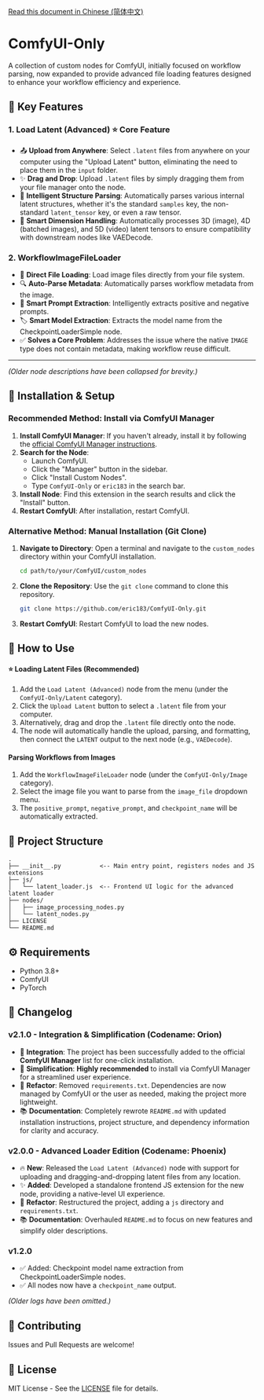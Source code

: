 [Read this document in Chinese (简体中文)](./docs/zh-CN.md)

# ComfyUI-Only

A collection of custom nodes for ComfyUI, initially focused on workflow parsing, now expanded to provide advanced file loading features designed to enhance your workflow efficiency and experience.

## 🌟 Key Features

### 1. Load Latent (Advanced) ⭐ Core Feature
- 📤 **Upload from Anywhere**: Select `.latent` files from anywhere on your computer using the "Upload Latent" button, eliminating the need to place them in the `input` folder.
- ✨ **Drag and Drop**: Upload `.latent` files by simply dragging them from your file manager onto the node.
- 🤖 **Intelligent Structure Parsing**: Automatically parses various internal latent structures, whether it's the standard `samples` key, the non-standard `latent_tensor` key, or even a raw tensor.
- 🔢 **Smart Dimension Handling**: Automatically processes 3D (image), 4D (batched images), and 5D (video) latent tensors to ensure compatibility with downstream nodes like VAEDecode.

### 2. WorkflowImageFileLoader
- 📁 **Direct File Loading**: Load image files directly from your file system.
- 🔍 **Auto-Parse Metadata**: Automatically parses workflow metadata from the image.
- 🎯 **Smart Prompt Extraction**: Intelligently extracts positive and negative prompts.
- 🏷️ **Smart Model Extraction**: Extracts the model name from the CheckpointLoaderSimple node.
- ✅ **Solves a Core Problem**: Addresses the issue where the native `IMAGE` type does not contain metadata, making workflow reuse difficult.

---

*(Older node descriptions have been collapsed for brevity.)*

## 🚀 Installation & Setup

### Recommended Method: Install via ComfyUI Manager
1.  **Install ComfyUI Manager**: If you haven't already, install it by following the [official ComfyUI Manager instructions](https://github.com/ltdrdata/ComfyUI-Manager).
2.  **Search for the Node**:
    -   Launch ComfyUI.
    -   Click the "Manager" button in the sidebar.
    -   Click "Install Custom Nodes".
    -   Type `ComfyUI-Only` or `eric183` in the search bar.
3.  **Install Node**: Find this extension in the search results and click the "Install" button.
4.  **Restart ComfyUI**: After installation, restart ComfyUI.

### Alternative Method: Manual Installation (Git Clone)
1.  **Navigate to Directory**: Open a terminal and navigate to the `custom_nodes` directory within your ComfyUI installation.
    ```bash
    cd path/to/your/ComfyUI/custom_nodes
    ```
2.  **Clone the Repository**: Use the `git clone` command to clone this repository.
    ```bash
    git clone https://github.com/eric183/ComfyUI-Only.git
    ```
3.  **Restart ComfyUI**: Restart ComfyUI to load the new nodes.

## 📖 How to Use

#### ⭐ Loading Latent Files (Recommended)
1. Add the `Load Latent (Advanced)` node from the menu (under the `ComfyUI-Only/Latent` category).
2. Click the `Upload Latent` button to select a `.latent` file from your computer.
3. Alternatively, drag and drop the `.latent` file directly onto the node.
4. The node will automatically handle the upload, parsing, and formatting, then connect the `LATENT` output to the next node (e.g., `VAEDecode`).

#### Parsing Workflows from Images
1. Add the `WorkflowImageFileLoader` node (under the `ComfyUI-Only/Image` category).
2. Select the image file you want to parse from the `image_file` dropdown menu.
3. The `positive_prompt`, `negative_prompt`, and `checkpoint_name` will be automatically extracted.

## 📁 Project Structure
```
.
├── __init__.py           <-- Main entry point, registers nodes and JS extensions
├── js/
│   └── latent_loader.js  <-- Frontend UI logic for the advanced latent loader
├── nodes/
│   ├── image_processing_nodes.py
│   └── latent_nodes.py
├── LICENSE
└── README.md
```

## ⚙️ Requirements
- Python 3.8+
- ComfyUI
- PyTorch
## 📝 Changelog

### v2.1.0 - Integration & Simplification (Codename: Orion)
- 🎉 **Integration**: The project has been successfully added to the official **ComfyUI Manager** list for one-click installation.
- 🚀 **Simplification**: **Highly recommended** to install via ComfyUI Manager for a streamlined user experience.
- 🧹 **Refactor**: Removed `requirements.txt`. Dependencies are now managed by ComfyUI or the user as needed, making the project more lightweight.
- 📚 **Documentation**: Completely rewrote `README.md` with updated installation instructions, project structure, and dependency information for clarity and accuracy.

### v2.0.0 - Advanced Loader Edition (Codename: Phoenix)
- 🔥 **New**: Released the `Load Latent (Advanced)` node with support for uploading and dragging-and-dropping latent files from any location.
- ✨ **Added**: Developed a standalone frontend JS extension for the new node, providing a native-level UI experience.
- 🧹 **Refactor**: Restructured the project, adding a `js` directory and `requirements.txt`.
- 📚 **Documentation**: Overhauled `README.md` to focus on new features and simplify older descriptions.

### v1.2.0
- ✅ Added: Checkpoint model name extraction from CheckpointLoaderSimple nodes.
- ✅ All nodes now have a `checkpoint_name` output.

*(Older logs have been omitted.)*

## 🤝 Contributing

Issues and Pull Requests are welcome!

## 📄 License

MIT License - See the [LICENSE](LICENSE) file for details.

